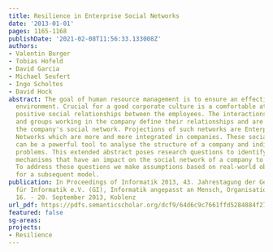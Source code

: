 ```yaml
---
title: Resilience in Enterprise Social Networks
date: '2013-01-01'
pages: 1165-1168
publishDate: '2021-02-08T11:56:33.133008Z'
authors:
- Valentin Burger
- Tobias Hofeld
- David Garcia
- Michael Seufert
- Ingo Scholtes
- David Hock
abstract: The goal of human resource management is to ensure an effective company
  environment. Crucial for a good corporate culture is a comfortable atmosphere and
  positive social relationships between the employees. The interactions of the people
  and groups working in the company define their relationships and are reflected in
  the company's social network. Projections of such networks are Enterprise Social
  Networks which are more and more integrated in companies. These social networks
  can be a powerful tool to analyse the structure of a company and indicate potential
  problems. This extended abstract poses research questions to identify and quantify
  mechanisms that have an impact on the social network of a company to ensure resilience.
  To address these questions we make assumptions based on real-world observations
  for a subsequent model.
publication: In Proceedings of Informatik 2013, 43. Jahrestagung der Gesellschaft
  für Informatik e.V. (GI), Informatik angepasst an Mensch, Organisation und Umwelt,
  16. - 20. September 2013, Koblenz
url_pdf: https://pdfs.semanticscholar.org/dcf9/64d6c9c7661ffd5284884f27b6ecca93f8c2.pdf?_ga=2.138090291.249581200.1591362239-253022.1586247655
featured: false
sg-areas:
projects:
- Resilience
---
```

